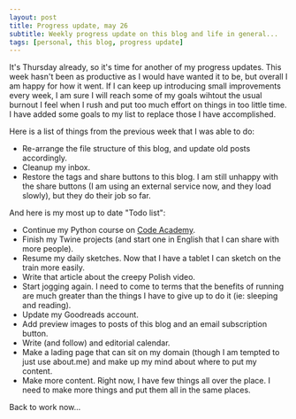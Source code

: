 ```yaml
---
layout: post
title: Progress update, may 26
subtitle: Weekly progress update on this blog and life in general...
tags: [personal, this blog, progress update]
---
```


It's Thursday already, so it's time for another of my progress updates.
This week hasn't been as productive as I would have wanted it to be, but overall I am happy for how it went. 
If I can keep up introducing small improvements every week, I am sure I will reach some of my goals wihtout the usual burnout I feel when I rush and put too much effort on things in too little time.
I have added some goals to my list to replace those I have accomplished.

Here is a list of things from the previous week that I was able to do:

* Re-arrange the file structure of this blog, and update old posts accordingly.
* Cleanup my inbox.
* Restore the tags and share buttons to this blog. I am still unhappy with the share buttons (I am using an external service now, and they load slowly), but they do their job so far.

And here is my most up to date "Todo list":

* Continue my Python course on [Code Academy](https://www.codecademy.com/Melyanna).
* Finish my Twine projects (and start one in English that I can share with more people).
* Resume my daily sketches. Now that I have a tablet I can sketch on the train more easily.
* Write that article about the creepy Polish video.
* Start jogging again. I need to come to terms that the benefits of running are much greater than the things I have to give up to do it (ie: sleeping and reading).
* Update my Goodreads account.
* Add preview images to posts of this blog and an email subscription button.
* Write (and follow) and editorial calendar.
* Make a lading page that can sit on my domain (though I am tempted to just use about.me) and make up my mind about where to put my content.
* Make more content. Right now, I have few things all over the place. I need to make more things and put them all in the same places.

Back to work now...